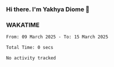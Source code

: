 ### Hi there. I'm Yakhya Diome 👋

### WAKATIME
<!--START_SECTION:waka-->

```txt
From: 09 March 2025 - To: 15 March 2025

Total Time: 0 secs

No activity tracked
```

<!--END_SECTION:waka-->
